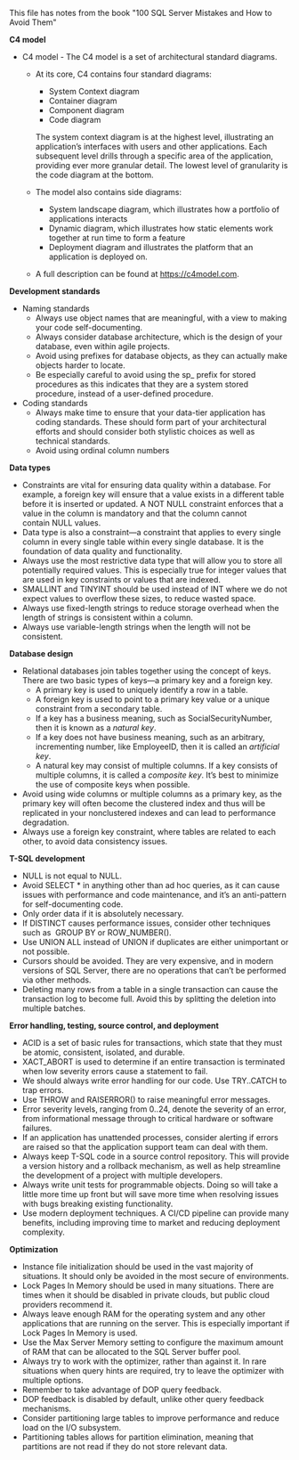 This file has notes from the book "100 SQL Server Mistakes and How to Avoid Them"

**C4 model**

- C4 model - The C4 model is a set of architectural standard diagrams.
  - At its core, C4 contains four standard diagrams:
    - System Context diagram
    - Container diagram
    - Component diagram
    - Code diagram
    
    The system context diagram is at the highest level, illustrating an application’s interfaces with users and other applications.
    Each subsequent level drills through a specific area of the application, providing ever more granular detail.
    The lowest level of granularity is the code diagram at the bottom.

  - The model also contains side diagrams:
    -  System landscape diagram, which illustrates how a portfolio of applications interacts
    -  Dynamic diagram, which illustrates how static elements work together at run time to form a feature
    -  Deployment diagram and illustrates the platform that an application is deployed on.

  - A full description can be found at https://c4model.com.

**Development standards**

  - Naming standards
    - Always use object names that are meaningful, with a view to making your code self-documenting.
    - Always consider database architecture, which is the design of your database, even within agile projects.
    - Avoid using prefixes for database objects, as they can actually make objects harder to locate.
    - Be especially careful to avoid using the sp_ prefix for stored procedures as this indicates that they are a system stored procedure, instead of a user-defined procedure.
  - Coding standards
    - Always make time to ensure that your data-tier application has coding standards. These should form part of your architectural efforts and should consider both stylistic choices as well as technical standards.
    - Avoid using ordinal column numbers

**Data types**

  - Constraints are vital for ensuring data quality within a database. For example, a foreign key will ensure that a value exists in a different table before it is inserted or updated. A NOT NULL constraint enforces that a value in the column is mandatory and that the column cannot contain NULL values.
  - Data type is also a constraint—a constraint that applies to every single column in every single table within every single database. It is the foundation of data quality and functionality.
  - Always use the most restrictive data type that will allow you to store all potentially required values. This is especially true for integer values that are used in key constraints or values that are indexed.
  - SMALLINT and TINYINT should be used instead of INT where we do not expect values to overflow these sizes, to reduce wasted space.
  - Always use fixed-length strings to reduce storage overhead when the length of strings is consistent within a column.
  - Always use variable-length strings when the length will not be consistent.

**Database design**

  - Relational databases join tables together using the concept of keys. There are two basic types of keys—a primary key and a foreign key.
    - A primary key is used to uniquely identify a row in a table.
    - A foreign key is used to point to a primary key value or a unique constraint from a secondary table.
    - If a key has a business meaning, such as SocialSecurityNumber, then it is known as a *natural key*.
    - If a key does not have business meaning, such as an arbitrary, incrementing number, like EmployeeID, then it is called an *artificial key*.
    - A natural key may consist of multiple columns. If a key consists of multiple columns, it is called a *composite key*. It’s best to minimize the use of composite keys when possible.
  - Avoid using wide columns or multiple columns as a primary key, as the primary key will often become the clustered index and thus will be replicated in your nonclustered indexes and can lead to performance degradation.
  - Always use a foreign key constraint, where tables are related to each other, to avoid data consistency issues.

**T-SQL development**

  - NULL is not equal to NULL.
  - Avoid SELECT * in anything other than ad hoc queries, as it can cause issues with performance and code maintenance, and it’s an anti-pattern for self-documenting code.
  - Only order data if it is absolutely necessary.
  - If DISTINCT causes performance issues, consider other techniques such as  GROUP BY or ROW_NUMBER().
  - Use UNION ALL instead of UNION if duplicates are either unimportant or not possible.
  - Cursors should be avoided. They are very expensive, and in modern versions of SQL Server, there are no operations that can’t be performed via other methods.
  - Deleting many rows from a table in a single transaction can cause the transaction log to become full. Avoid this by splitting the deletion into multiple batches.

**Error handling, testing, source control, and deployment**

  - ACID is a set of basic rules for transactions, which state that they must be atomic, consistent, isolated, and durable.
  - XACT_ABORT is used to determine if an entire transaction is terminated when low severity errors cause a statement to fail.
  - We should always write error handling for our code. Use TRY..CATCH to trap errors.
  - Use THROW and RAISERROR() to raise meaningful error messages.
  - Error severity levels, ranging from 0..24, denote the severity of an error, from informational message through to critical hardware or software failures.
  - If an application has unattended processes, consider alerting if errors are raised so that the application support team can deal with them.
  - Always keep T-SQL code in a source control repository. This will provide a version history and a rollback mechanism, as well as help streamline the development of a project with multiple developers.
  - Always write unit tests for programmable objects. Doing so will take a little more time up front but will save more time when resolving issues with bugs breaking existing functionality.
  - Use modern deployment techniques. A CI/CD pipeline can provide many benefits, including improving time to market and reducing deployment complexity.

**Optimization**
  - Instance file initialization should be used in the vast majority of situations. It should only be avoided in the most secure of environments.
  - Lock Pages In Memory should be used in many situations. There are times when it should be disabled in private clouds, but public cloud providers recommend it.
  - Always leave enough RAM for the operating system and any other applications that are running on the server. This is especially important if Lock Pages In Memory is used.
  - Use the Max Server Memory setting to configure the maximum amount of RAM that can be allocated to the SQL Server buffer pool.
  - Always try to work with the optimizer, rather than against it. In rare situations when query hints are required, try to leave the optimizer with multiple options.
  - Remember to take advantage of DOP query feedback.
  - DOP feedback is disabled by default, unlike other query feedback mechanisms.
  - Consider partitioning large tables to improve performance and reduce load on the I/O subsystem.
  - Partitioning tables allows for partition elimination, meaning that partitions are not read if they do not store relevant data.  